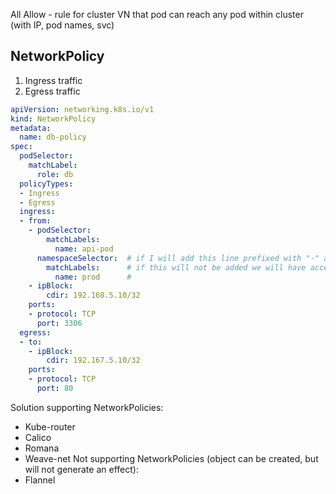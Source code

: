 All Allow - rule for cluster VN that pod can reach any pod within cluster (with IP, pod names, svc)

## NetworkPolicy
1. Ingress traffic
2. Egress traffic

```yml
apiVersion: networking.k8s.io/v1
kind: NetworkPolicy
metadata:
  name: db-policy
spec:
  podSelector:
    matchLabel:
      role: db
  policyTypes:
  - Ingress
  - Egress
  ingress:
  - from:
    - podSelector:
        matchLabels:
          name: api-pod
      namespaceSelector:  # if I will add this line prefixed with "-" at the same level as podSelector then we will get "or" operator.
        matchLabels:      # if this will not be added we will have access from all namespaces
          name: prod      #
    - ipBlock:
        cdir: 192.168.5.10/32
    ports:
    - protocol: TCP
      port: 3306
  egress:
  - to:
    - ipBlock:
        cdir: 192.167.5.10/32
    ports:
    - protocol: TCP
      port: 80

```

Solution supporting NetworkPolicies:
- Kube-router
- Calico
- Romana
- Weave-net
Not supporting NetworkPolicies (object can be created, but will not generate an effect):
- Flannel